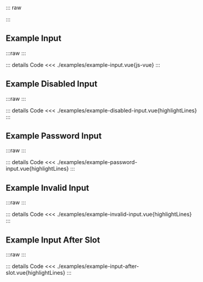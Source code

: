 <script setup>
import Docs from './wt-input-docs.vue';
import ExampleInput from './examples/example-input.vue';
import ExampleDisabledInput from './examples/example-disabled-input.vue';
import ExampleInvalidInput from './examples/example-invalid-input.vue';
import ExampleInputAfterSlot from './examples/example-input-after-slot.vue';
import ExamplePasswordInput from './examples/example-password-input.vue';
</script>

::: raw

<Docs />
:::

## Example Input
:::raw
<ExampleInput />
:::

::: details Code
<<< ./examples/example-input.vue{js-vue}
:::

## Example Disabled Input
:::raw
<ExampleDisabledInput />
:::

::: details Code
<<< ./examples/example-disabled-input.vue{highlightLines}
:::

## Example Password Input
:::raw
<ExamplePasswordInput />
:::

::: details Code
<<< ./examples/example-password-input.vue{highlightLines}
:::

## Example Invalid Input
:::raw
<ExampleInvalidInput />
:::

::: details Code
<<< ./examples/example-invalid-input.vue{highlightLines}
:::

## Example Input After Slot
:::raw
<ExampleInputAfterSlot />
:::

::: details Code
<<< ./examples/example-input-after-slot.vue{highlightLines}
:::


